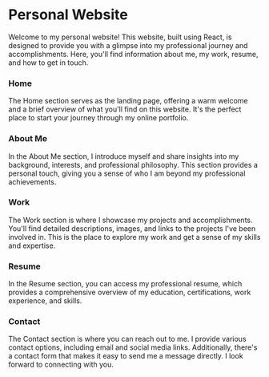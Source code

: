 # Personal Website

Welcome to my personal website! This website, built using React, is designed to provide you with a glimpse into my professional journey and accomplishments. Here, you'll find information about me, my work, resume, and how to get in touch.

### Home

The Home section serves as the landing page, offering a warm welcome and a brief overview of what you'll find on this website. It's the perfect place to start your journey through my online portfolio.

### About Me

In the About Me section, I introduce myself and share insights into my background, interests, and professional philosophy. This section provides a personal touch, giving you a sense of who I am beyond my professional achievements.

### Work

The Work section is where I showcase my projects and accomplishments. You'll find detailed descriptions, images, and links to the projects I've been involved in. This is the place to explore my work and get a sense of my skills and expertise.

### Resume

In the Resume section, you can access my professional resume, which provides a comprehensive overview of my education, certifications, work experience, and skills.

### Contact

The Contact section is where you can reach out to me. I provide various contact options, including email and social media links. Additionally, there's a contact form that makes it easy to send me a message directly. I look forward to connecting with you.
